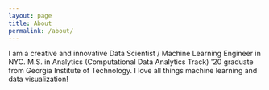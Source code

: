 ```yaml
---
layout: page
title: About
permalink: /about/
---
```


I am a creative and innovative Data Scientist / Machine Learning Engineer in NYC. M.S. in Analytics (Computational Data Analytics Track) '20 graduate from Georgia Institute of Technology. I love all things machine learning and data visualization!


